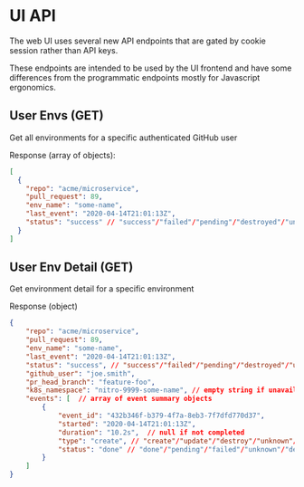 # UI API

The web UI uses several new API endpoints that are gated by cookie session rather than API keys.

These endpoints are intended to be used by the UI frontend and have some differences from the programmatic endpoints mostly for Javascript ergonomics.

## User Envs (GET)

Get all environments for a specific authenticated GitHub user

Response (array of objects):
```json
[
  {
    "repo": "acme/microservice",
    "pull_request": 89,
    "env_name": "some-name",
    "last_event": "2020-04-14T21:01:13Z",
    "status": "success" // "success"/"failed"/"pending"/"destroyed"/"unknown"
  }
]
```
	
## User Env Detail (GET)

Get environment detail for a specific environment

Response (object)
```json
{
    "repo": "acme/microservice",
    "pull_request": 89,
    "env_name": "some-name",
    "last_event": "2020-04-14T21:01:13Z",
    "status": "success", // "success"/"failed"/"pending"/"destroyed"/"unknown"
    "github_user": "joe.smith",
    "pr_head_branch": "feature-foo",
    "k8s_namespace": "nitro-9999-some-name", // empty string if unavailable
    "events": [  // array of event summary objects
        {
            "event_id": "432b346f-b379-4f7a-8eb3-7f7dfd770d37",
            "started": "2020-04-14T21:01:13Z",
            "duration": "10.2s",  // null if not completed
            "type": "create", // "create"/"update"/"destroy"/"unknown"/"default"
            "status": "done" // "done"/"pending"/"failed"/"unknown"/"default"
        }
    ]
}
```
